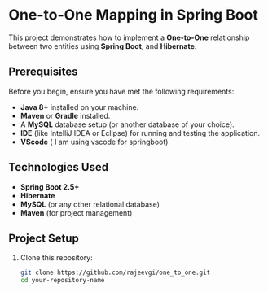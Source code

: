 # One-to-One Mapping in Spring Boot

This project demonstrates how to implement a **One-to-One** relationship between two entities using **Spring Boot**, and **Hibernate**.

## Prerequisites

Before you begin, ensure you have met the following requirements:
- **Java 8+** installed on your machine.
- **Maven** or **Gradle** installed.
- A **MySQL** database setup (or another database of your choice).
- **IDE** (like IntelliJ IDEA or Eclipse) for running and testing the application.
- **VScode** ( I am using vscode for springboot)

## Technologies Used

- **Spring Boot 2.5+**
- **Hibernate**
- **MySQL** (or any other relational database)
- **Maven** (for project management)

## Project Setup

1. Clone this repository:
   ```bash
   git clone https://github.com/rajeevgi/one_to_one.git
   cd your-repository-name
